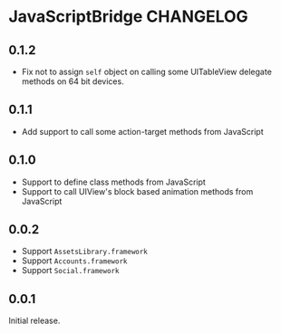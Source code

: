 # JavaScriptBridge CHANGELOG

## 0.1.2
- Fix not to assign `self` object on calling some UITableView delegate methods on 64 bit devices.

## 0.1.1
- Add support to call some action-target methods from JavaScript

## 0.1.0
- Support to define class methods from JavaScript
- Support to call UIView's block based animation methods from JavaScript

## 0.0.2

- Support `AssetsLibrary.framework`
- Support `Accounts.framework`
- Support `Social.framework`

## 0.0.1

Initial release.
